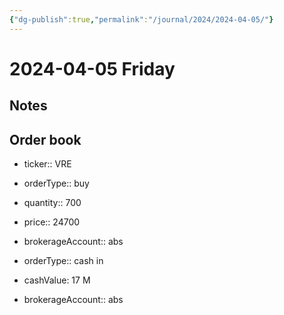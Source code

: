 ```yaml
---
{"dg-publish":true,"permalink":"/journal/2024/2024-04-05/"}
---
```


# 2024-04-05 Friday

## Notes

## Order book

- ticker:: VRE
- orderType:: buy
- quantity:: 700
- price:: 24700
- brokerageAccount:: abs

- orderType:: cash in
- cashValue: 17 M
- brokerageAccount:: abs
